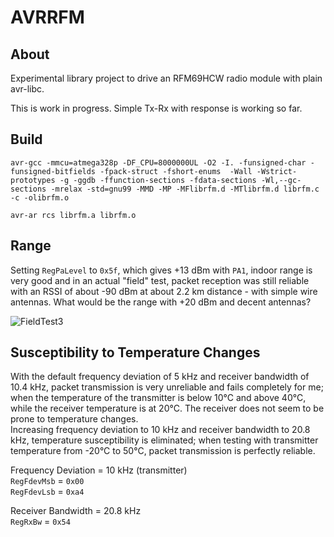# AVRRFM

## About

Experimental library project to drive an RFM69HCW radio module with plain 
avr-libc.  

This is work in progress. Simple Tx-Rx with response is working so far.  

## Build

    avr-gcc -mmcu=atmega328p -DF_CPU=8000000UL -O2 -I. -funsigned-char -funsigned-bitfields -fpack-struct -fshort-enums  -Wall -Wstrict-prototypes -g -ggdb -ffunction-sections -fdata-sections -Wl,--gc-sections -mrelax -std=gnu99 -MMD -MP -MFlibrfm.d -MTlibrfm.d librfm.c -c -olibrfm.o

    avr-ar rcs librfm.a librfm.o

## Range

Setting `RegPaLevel` to `0x5f`, which gives +13 dBm with `PA1`, indoor range is 
very good and in an actual "field" test, packet reception was still reliable 
with an RSSI of about -90 dBm at about 2.2 km distance - with simple wire 
antennas. What would be the range with +20 dBm and decent antennas?  

![FieldTest3](https://github.com/user-attachments/assets/f2289f8e-1f81-4b85-9146-07c2ce1bb563)

## Susceptibility to Temperature Changes

With the default frequency deviation of 5 kHz and receiver bandwidth of 
10.4 kHz, packet transmission is very unreliable and fails completely for me; 
when the temperature of the transmitter is below 10°C and above 40°C, while 
the receiver temperature is at 20°C. The receiver does not seem to be prone to 
temperature changes.  
Increasing frequency deviation to 10 kHz and receiver bandwidth to 20.8 kHz, 
temperature susceptibility is eliminated; when testing with transmitter 
temperature from -20°C to 50°C, packet transmission is perfectly reliable.

Frequency Deviation = 10 kHz (transmitter)  
`RegFdevMsb` = `0x00`  
`RegFdevLsb` = `0xa4`  

Receiver Bandwidth = 20.8 kHz  
`RegRxBw` = `0x54`  
